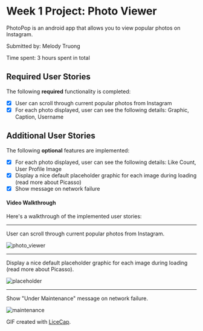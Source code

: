# Week 1 Project: Photo Viewer

PhotoPop is an android app that allows you to view popular photos on Instagram.

Submitted by: Melody Truong

Time spent: 3 hours spent in total

## Required User Stories

The following **required** functionality is completed:

* [x] User can scroll through current popular photos from Instagram
* [x] For each photo displayed, user can see the following details: Graphic, Caption, Username

## Additional User Stories

The following **optional** features are implemented:

* [x] For each photo displayed, user can see the following details: Like Count, User Profile Image
* [x] Display a nice default placeholder graphic for each image during loading (read more about Picasso)
* [x] Show message on network failure

#### Video Walkthrough

Here's a walkthrough of the implemented user stories:

- - -

User can scroll through current popular photos from Instagram.

![photo_viewer](https://cloud.githubusercontent.com/assets/5839078/10747866/6ef75362-7c17-11e5-830b-f0d95724cede.gif)

- - -

Display a nice default placeholder graphic for each image during loading (read more about Picasso).

![placeholder](https://cloud.githubusercontent.com/assets/5839078/10749379/fadffc62-7c26-11e5-8d9a-45e4482e30a3.gif)

- - -

Show "Under Maintenance" message on network failure.

![maintenance](https://cloud.githubusercontent.com/assets/5839078/10750375/d48eefe0-7c31-11e5-83ac-e76ea52490f7.gif)

GIF created with [LiceCap](http://www.cockos.com/licecap/).
